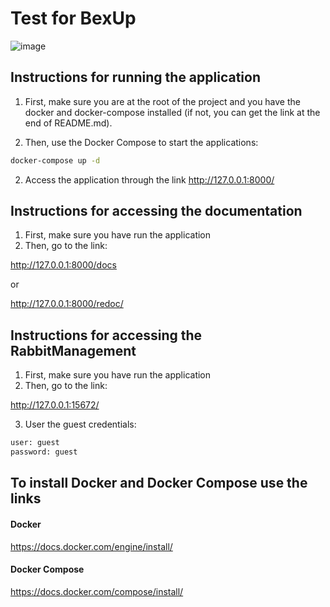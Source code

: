# Test for BexUp

![image](https://github.com/caio-cacador/bexup-test/assets/46023156/7e680dea-955c-44c9-b7bb-1f077ca16a47)

## Instructions for running the application

1. First, make sure you are at the root of the project and you have the docker and docker-compose installed (if not, you can get the link at the end of README.md).

2. Then, use the Docker Compose to start the applications:

```sh
docker-compose up -d
```

2. Access the application through the link http://127.0.0.1:8000/

## Instructions for accessing the documentation

1. First, make sure you have run the application
2. Then, go to the link:

http://127.0.0.1:8000/docs

or

http://127.0.0.1:8000/redoc/

## Instructions for accessing the RabbitManagement

1. First, make sure you have run the application
2. Then, go to the link:

http://127.0.0.1:15672/

3. User the guest credentials:
```sh
user: guest
password: guest
```

## To install Docker and Docker Compose use the links

#### Docker
https://docs.docker.com/engine/install/

#### Docker Compose
https://docs.docker.com/compose/install/
